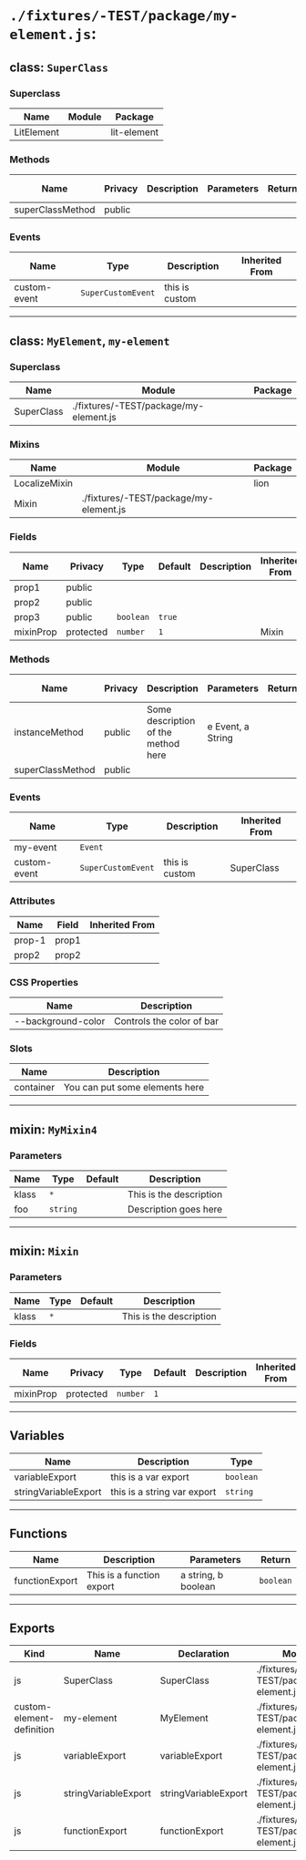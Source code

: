 # `./fixtures/-TEST/package/my-element.js`:

## class: `SuperClass`

### Superclass

| Name       | Module | Package     |
| ---------- | ------ | ----------- |
| LitElement |        | lit-element |

### Methods

| Name             | Privacy | Description | Parameters | Return | Inherited From |
| ---------------- | ------- | ----------- | ---------- | ------ | -------------- |
| superClassMethod | public  |             |            |        |                |

### Events

| Name         | Type               | Description    | Inherited From |
| ------------ | ------------------ | -------------- | -------------- |
| custom-event | `SuperCustomEvent` | this is custom |                |

<hr/>

## class: `MyElement`, `my-element`

### Superclass

| Name       | Module                                 | Package |
| ---------- | -------------------------------------- | ------- |
| SuperClass | ./fixtures/-TEST/package/my-element.js |         |

### Mixins

| Name          | Module                                 | Package |
| ------------- | -------------------------------------- | ------- |
| LocalizeMixin |                                        | lion    |
| Mixin         | ./fixtures/-TEST/package/my-element.js |         |

### Fields

| Name      | Privacy   | Type      | Default | Description | Inherited From |
| --------- | --------- | --------- | ------- | ----------- | -------------- |
| prop1     | public    |           |         |             |                |
| prop2     | public    |           |         |             |                |
| prop3     | public    | `boolean` | `true`  |             |                |
| mixinProp | protected | `number`  | `1`     |             | Mixin          |

### Methods

| Name             | Privacy | Description                         | Parameters        | Return | Inherited From |
| ---------------- | ------- | ----------------------------------- | ----------------- | ------ | -------------- |
| instanceMethod   | public  | Some description of the method here | e Event, a String |        |                |
| superClassMethod | public  |                                     |                   |        | SuperClass     |

### Events

| Name         | Type               | Description    | Inherited From |
| ------------ | ------------------ | -------------- | -------------- |
| my-event     | `Event`            |                |                |
| custom-event | `SuperCustomEvent` | this is custom | SuperClass     |

### Attributes

| Name   | Field | Inherited From |
| ------ | ----- | -------------- |
| prop-1 | prop1 |                |
| prop2  | prop2 |                |

### CSS Properties

| Name               | Description               |
| ------------------ | ------------------------- |
| --background-color | Controls the color of bar |

### Slots

| Name      | Description                    |
| --------- | ------------------------------ |
| container | You can put some elements here |

<hr/>

## mixin: `MyMixin4`
### Parameters

| Name  | Type     | Default | Description             |
| ----- | -------- | ------- | ----------------------- |
| klass | `*`      |         | This is the description |
| foo   | `string` |         | Description goes here   |

<hr/>

## mixin: `Mixin`
### Parameters

| Name  | Type | Default | Description             |
| ----- | ---- | ------- | ----------------------- |
| klass | `*`  |         | This is the description |

### Fields

| Name      | Privacy   | Type     | Default | Description | Inherited From |
| --------- | --------- | -------- | ------- | ----------- | -------------- |
| mixinProp | protected | `number` | `1`     |             |                |

<hr/>

## Variables

| Name                 | Description                 | Type      |
| -------------------- | --------------------------- | --------- |
| variableExport       | this is a var export        | `boolean` |
| stringVariableExport | this is a string var export | `string`  |

<hr/>

## Functions

| Name           | Description               | Parameters          | Return    |
| -------------- | ------------------------- | ------------------- | --------- |
| functionExport | This is a function export | a string, b boolean | `boolean` |

<hr/>

## Exports

| Kind                      | Name                 | Declaration          | Module                                 | Package |
| ------------------------- | -------------------- | -------------------- | -------------------------------------- | ------- |
| js                        | SuperClass           | SuperClass           | ./fixtures/-TEST/package/my-element.js |         |
| custom-element-definition | my-element           | MyElement            | ./fixtures/-TEST/package/my-element.js |         |
| js                        | variableExport       | variableExport       | ./fixtures/-TEST/package/my-element.js |         |
| js                        | stringVariableExport | stringVariableExport | ./fixtures/-TEST/package/my-element.js |         |
| js                        | functionExport       | functionExport       | ./fixtures/-TEST/package/my-element.js |         |
